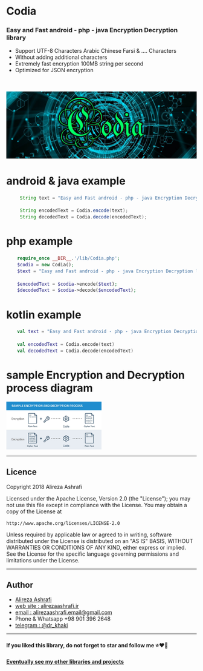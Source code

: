 # Codia
### Easy and Fast android - php - java Encryption Decryption library
 - Support UTF-8 Characters Arabic Chinese Farsi & .... Characters
 - Without adding additional characters
 - Extremely fast encryption 100MB string per second
 - Optimized for JSON encryption
<br>
<br>

<img src="https://raw.githubusercontent.com/alirezaashrafi/Codia/master/codia.jpg"/>

# android & java example


```java
     String text = "Easy and Fast android - php - java Encryption Decryption library";

     String encodedText = Codia.encode(text);
     String decodedText = Codia.decode(encodedText);

```


# php example
```php
    require_once __DIR__.'/lib/Codia.php';
    $codia = new Codia();
    $text = "Easy and Fast android - php - java Encryption Decryption library";

    $encodedText = $codia->encode($text);
    $decodedText = $codia->decode($encodedText);

```
# kotlin example
```kt
    val text = "Easy and Fast android - php - java Encryption Decryption library"

    val encodedText = Codia.encode(text)
    val decodedText = Codia.decode(encodedText)
```
# sample Encryption and Decryption process diagram
<img src="https://raw.githubusercontent.com/alirezaashrafi/Codia/master/diagram.jpg" width="50%"/>


---
## Licence
Copyright 2018 Alireza Ashrafi

Licensed under the Apache License, Version 2.0 (the "License");
you may not use this file except in compliance with the License.
You may obtain a copy of the License at

    http://www.apache.org/licenses/LICENSE-2.0

Unless required by applicable law or agreed to in writing, software
distributed under the License is distributed on an "AS IS" BASIS,
WITHOUT WARRANTIES OR CONDITIONS OF ANY KIND, either express or implied.
See the License for the specific language governing permissions and
limitations under the License.


---
## Author
 - [Alireza Ashrafi](https://github.com/alirezaashrafi)
 - [web site : alirezaashrafi.ir](http://alirezaashrafi.ir)
 - [email : alirezaashrafi.email@gmail.com](alirezaashrafi.email@gmail.com)
 - Phone & Whatsapp +98 901 396 2648
 - [telegram : @dr_khaki](http://t.me/dr_khaki)

 ---
#### If you liked this library, do not forget to star and follow me ⭐️❤️️💙
#### [Eventually see my other libraries and projects](https://github.com/alirezaashrafi/)
